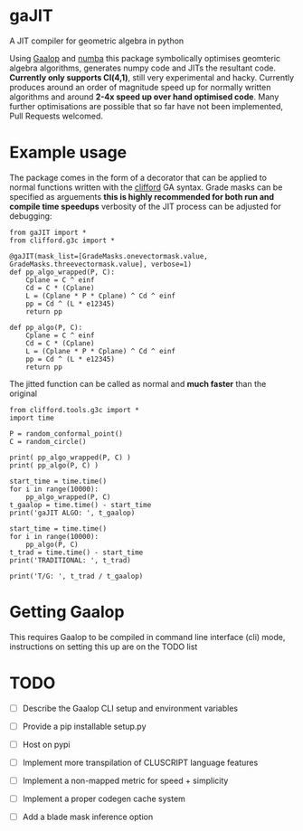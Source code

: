 # gaJIT
A JIT compiler for geometric algebra in python

Using [Gaalop](http://www.gaalop.de/) and [numba](http://numba.pydata.org/) this package symbolically optimises geomteric algebra algorithms, generates numpy code and JITs the resultant code. **Currently only supports Cl(4,1)**, still very experimental and hacky. Currently produces around an order of magnitude speed up for normally written algorithms and around **2-4x speed up over hand optimised code**. Many further optimisations are possible that so far have not been implemented, Pull Requests welcomed.

# Example usage

The package comes in the form of a decorator that can be applied to normal functions written with the [clifford](https://www.github.com/pygae/clifford) GA syntax. Grade masks can be specified as arguements **this is highly recommended for both run and compile time speedups** verbosity of the JIT process can be adjusted for debugging:
```
from gaJIT import *
from clifford.g3c import *

@gaJIT(mask_list=[GradeMasks.onevectormask.value, GradeMasks.threevectormask.value], verbose=1)
def pp_algo_wrapped(P, C):
    Cplane = C ^ einf
    Cd = C * (Cplane)
    L = (Cplane * P * Cplane) ^ Cd ^ einf
    pp = Cd ^ (L * e12345)
    return pp

def pp_algo(P, C):
    Cplane = C ^ einf
    Cd = C * (Cplane)
    L = (Cplane * P * Cplane) ^ Cd ^ einf
    pp = Cd ^ (L * e12345)
    return pp
```

The jitted function can be called as normal and **much faster** than the original
```
from clifford.tools.g3c import *
import time

P = random_conformal_point()
C = random_circle()

print( pp_algo_wrapped(P, C) )
print( pp_algo(P, C) )
   
start_time = time.time()
for i in range(10000):
    pp_algo_wrapped(P, C)
t_gaalop = time.time() - start_time
print('gaJIT ALGO: ', t_gaalop)

start_time = time.time()
for i in range(10000):
    pp_algo(P, C)
t_trad = time.time() - start_time
print('TRADITIONAL: ', t_trad)

print('T/G: ', t_trad / t_gaalop)
```

# Getting Gaalop
This requires Gaalop to be compiled in command line interface (cli) mode, instructions on setting this up are on the TODO list

# TODO
- [ ] Describe the Gaalop CLI setup and environment variables
- [ ] Provide a pip installable setup.py 
- [ ] Host on pypi
- [ ] Implement more transpilation of CLUSCRIPT language features
- [ ] Implement a non-mapped metric for speed + simplicity
- [ ] Implement a proper codegen cache system
- [ ] Add a blade mask inference option

